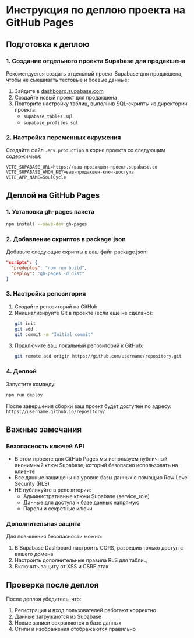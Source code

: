 # Инструкция по деплою проекта на GitHub Pages

## Подготовка к деплою

### 1. Создание отдельного проекта Supabase для продакшена

Рекомендуется создать отдельный проект Supabase для продакшена, чтобы не смешивать тестовые и боевые данные:

1. Зайдите в [dashboard.supabase.com](https://dashboard.supabase.com/)
2. Создайте новый проект для продакшена
3. Повторите настройку таблиц, выполнив SQL-скрипты из директории проекта:
   - `supabase_tables.sql`
   - `supabase_profiles.sql`

### 2. Настройка переменных окружения

Создайте файл `.env.production` в корне проекта со следующим содержимым:

```
VITE_SUPABASE_URL=https://ваш-продакшен-проект.supabase.co
VITE_SUPABASE_ANON_KEY=ваш-продакшен-ключ-доступа
VITE_APP_NAME=SoulCycle
```

## Деплой на GitHub Pages

### 1. Установка gh-pages пакета

```bash
npm install --save-dev gh-pages
```

### 2. Добавление скриптов в package.json

Добавьте следующие скрипты в ваш файл package.json:

```json
"scripts": {
  "predeploy": "npm run build",
  "deploy": "gh-pages -d dist"
}
```

### 3. Настройка репозитория

1. Создайте репозиторий на GitHub
2. Инициализируйте Git в проекте (если еще не сделано):
   ```bash
   git init
   git add .
   git commit -m "Initial commit"
   ```
3. Подключите ваш локальный репозиторий к GitHub:
   ```bash
   git remote add origin https://github.com/username/repository.git
   ```

### 4. Деплой

Запустите команду:

```bash
npm run deploy
```

После завершения сборки ваш проект будет доступен по адресу:
`https://username.github.io/repository/`

## Важные замечания

### Безопасность ключей API

- В этом проекте для GitHub Pages мы используем публичный анонимный ключ Supabase, который безопасно использовать на клиенте
- Все данные защищены на уровне базы данных с помощью Row Level Security (RLS)
- НЕ публикуйте в репозитории:
  - Административные ключи Supabase (service_role)
  - Данные для доступа к базе данных напрямую
  - Пароли и секретные ключи

### Дополнительная защита

Для повышения безопасности можно:

1. В Supabase Dashboard настроить CORS, разрешив только доступ с вашего домена
2. Настроить дополнительные правила RLS для таблиц
3. Включить защиту от XSS и CSRF атак

## Проверка после деплоя

После деплоя убедитесь, что:

1. Регистрация и вход пользователей работают корректно
2. Данные загружаются из Supabase
3. Новые записи сохраняются в базе данных
4. Стили и изображения отображаются правильно 